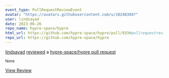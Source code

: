 ```yaml
---
event_type: PullRequestReviewEvent
avatar: "https://avatars.githubusercontent.com/u/10248304?"
user: lindsayad
date: 2023-06-26
repo_name: hypre-space/hypre
html_url: https://github.com/hypre-space/hypre/pull/933#pullrequestreview-1499106922
repo_url: https://github.com/hypre-space/hypre
---
```


<a href='https://github.com/lindsayad' target='_blank'>lindsayad</a> <a href='https://github.com/hypre-space/hypre/pull/933#pullrequestreview-1499106922' target='_blank'>reviewed</a> a <a href='https://github.com/hypre-space/hypre/pull/933' target='_blank'>hypre-space/hypre pull request</a>

<small>None</small>

<a href='https://github.com/hypre-space/hypre/pull/933#pullrequestreview-1499106922' target='_blank'>View Review</a>